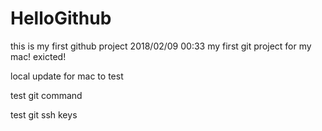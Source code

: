 # HelloGithub
this is my first github project
2018/02/09 00:33
my first git project for my mac!
exicted!

local update for mac to test

test git command

test git ssh keys
